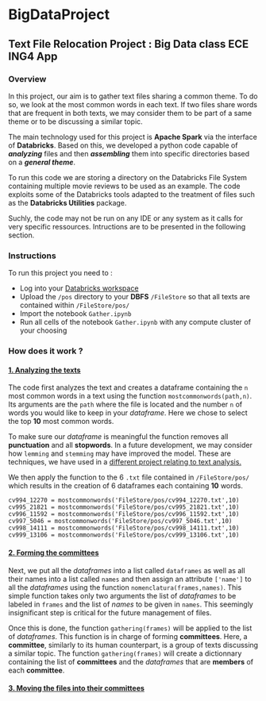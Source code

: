# BigDataProject

## Text File Relocation Project : Big Data class ECE ING4 App

### Overview

  In this project, our aim is to gather text files sharing a common theme. To do so, we look at the most common words in each text.
If two files share words that are frequent in both texts, we may consider them to be part of a same theme or to be 
discussing a similar topic. 

  The main technology used for this project is **Apache Spark** via the interface of **Databricks**. Based on this, we developed a python code capable
of ***analyzing*** files and then ***assembling*** them into specific directories based on a ***general theme***. 

  To run this code we are storing a directory on the Databricks File System containing multiple movie reviews to be used as an example. The code exploits some of the Databricks tools adapted to the treatment of files such as the **Databricks Utilities** package.
  
  Suchly, the code may not be run on any IDE or any system as it calls for very specific ressources. Intructions are to be presented in the following section.

### Instructions

To run this project you need to :
- Log into your [Databricks workspace](https://accounts.cloud.databricks.com/login?tuuid=1f15a7e6-a8ea-4d42-856d-dea4fac9358b)
- Upload the `/pos` directory to your **DBFS** `/FileStore` so that all texts are contained within `/FileStore/pos/`
- Import the notebook `Gather.ipynb`
- Run all cells of the notebook `Gather.ipynb` with any compute cluster of your choosing

### How does it work ?

#### <ins>1. Analyzing the texts</ins>

  The code first analyzes the text and creates a dataframe containing the `n` most common words in a text using the function `mostcommonwords(path,n)`. Its 
arguments are the `path` where the file is located and the number `n` of words you would like to keep in your _dataframe_. Here we chose to select the top **10** 
most common words.

  To make sure our _dataframe_ is meaningful the function removes all **punctuation** and all **stopwords**. In a future development, we may 
consider how `lemming` and `stemming` may have improved the model. These are techniques, we have used in a [different project relating to text analysis.](github.com/mohamedLemineK/Sentiment-Analysis) 

We then apply the function to the 6 `.txt` file contained in `/FileStore/pos/`  which results in the creation of 6 dataframes each containing **10** words. 

```
cv994_12270 = mostcommonwords('FileStore/pos/cv994_12270.txt',10)
cv995_21821 = mostcommonwords('FileStore/pos/cv995_21821.txt',10)
cv996_11592 = mostcommonwords('FileStore/pos/cv996_11592.txt',10)
cv997_5046 = mostcommonwords('FileStore/pos/cv997_5046.txt',10)
cv998_14111 = mostcommonwords('FileStore/pos/cv998_14111.txt',10)
cv999_13106 = mostcommonwords('FileStore/pos/cv999_13106.txt',10)
```

#### <ins>2. Forming the committees</ins>

  Next, we put all the _dataframes_ into a list called `dataframes` as well as all their names into a list called `names` and then assign an attribute `['name']` to
all the _dataframes_ using the function `nomenclatura(frames,names)`. This simple function takes only two arguments the list of *dataframes* to be labeled in `frames`
and the list of *names* to be given in `names`. This seemingly insignificant step is critical for the future management of files.

  Once this is done, the function `gathering(frames)` will be applied to the list of _dataframes_. This function is in charge of forming **committees**. Here, a 
**committee**, similarly to its human counterpart, is a group of texts discussing a similar topic. The function `gathering(frames)` will create a dictionnary containing
the list of **committees** and the _dataframes_ that are **members** of each **committee**.

#### <ins>3. Moving the files into their committees</ins>







